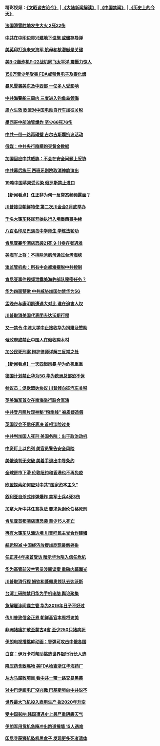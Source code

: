 #### 精彩视频：[《文昭谈古论今》](https://github.com/gfw-breaker/wenzhao/blob/master/README.md?t=01201530) | [《大陆新闻解读》](https://github.com/gfw-breaker/ntdtv-comedy/blob/master/README.md?t=01201530) | [《中国禁闻》](https://github.com/gfw-breaker/ntdtv-news/blob/master/README.md?t=01201530) | [《历史上的今天》](https://github.com/gfw-breaker/today-in-history/blob/master/README.md?t=01201530) 

#### [法国滑雪胜地发生大火 2死22伤](../pages/nsc418/n10989566.md?t=01201530) 

#### [中共在中印边界兴建地下设施 或储存导弹](../pages/nsc418/n10988979.md?t=01201530) 

#### [美英印打造未来海军 航母和核潜艇是关键](../pages/nsc418/n10940648.md?t=01201530) 

#### [美B-2轰炸机F-22战机同飞太平洋 震慑力惊人](../pages/nsc418/n10988582.md?t=01201530) 

#### [150万青少年受害 FDA或禁售电子及雾化烟](../pages/nsc418/n10988186.md?t=01201530) 

#### [暴风雪袭美东及中西部 一亿多人受影响](../pages/nsc418/n10988131.md?t=01201530) 

#### [中共海警船三周内 三度进入钓鱼岛领海](../pages/nsc418/n10987956.md?t=01201530) 

#### [周六生效 欧盟对中国电动自行车加征关税](../pages/nsc418/n10987637.md?t=01201530) 

#### [墨西哥中部油管爆炸 至少66死76伤](../pages/nsc418/n10986971.md?t=01201530) 

#### [中共一带一路再碰壁 吉尔吉斯爆抗议活动](../pages/nsc418/n10986292.md?t=01201530) 

#### [俄媒：中共央行隐瞒购买黄金数据](../pages/nsc418/n10986524.md?t=01201530) 

#### [加国回应中共威胁：不会在安全问题上妥协](../pages/nsc418/n10986394.md?t=01201530) 

#### [中共幕后施压 西班牙剧院取消神韵演出](../pages/nsc418/n10986035.md?t=01201530) 

#### [19吨中国苹果受污染 俄罗斯禁止进口](../pages/nsc418/n10986333.md?t=01201530) 

#### [【新闻看点】任正非为何一反常态频频露面？](../pages/nsc418/n10986037.md?t=01201530) 

#### [川普接见朝鲜特使 第二次川金会2月底举办](../pages/nsc418/n10986216.md?t=01201530) 

#### [千名大篷车移民开始执行入境墨西哥手续](../pages/nsc418/n10986204.md?t=01201530) 

#### [八百名印尼巴淡岛中学师生 学炼法轮功](../pages/nsc418/n10985542.md?t=01201530) 

#### [肯尼亚豪华酒店恐袭21死 9·11幸存者遇难](../pages/nsc418/n10985445.md?t=01201530) 

#### [美海军上将：不排除派航母通过台湾海峡](../pages/nsc418/n10984943.md?t=01201530) 

#### [澳监管机构：所有中企都难摆脱中共控制](../pages/nsc418/n10983591.md?t=01201530) 

#### [肯尼亚事件视频泄露美海豹部队秘密任务？](../pages/nsc418/n10984543.md?t=01201530) 

#### [华为四面楚歌 中共威胁加国勿禁华为5G](../pages/nsc418/n10983787.md?t=01201530) 

#### [孟晚舟与康明凯遭遇大对比 谁在迫害人权](../pages/nsc418/n10983804.md?t=01201530) 

#### [川普取消美国代表团去达沃斯行程](../pages/nsc418/n10983718.md?t=01201530) 

#### [又一禁令 牛津大学中止接收华为捐赠及赞助](../pages/nsc418/n10983708.md?t=01201530) 

#### [俄政府或禁止中国人在俄收购木材](../pages/nsc418/n10983547.md?t=01201530) 

#### [加公民死刑案 辩护律师详解三反常之处](../pages/nsc418/n10983300.md?t=01201530) 

#### [【新闻看点】一天四起风暴 华为危机重重](../pages/nsc418/n10983081.md?t=01201530) 

#### [德国计划禁止华为5G 华为欧洲总部恐不保](../pages/nsc418/n10982951.md?t=01201530) 

#### [参议员：促欧盟达协议 川普倾向征汽车关税](../pages/nsc418/n10982456.md?t=01201530) 

#### [英美海军首次在南海举行联合军演](../pages/nsc418/n10981956.md?t=01201530) 

#### [中共登月照片现神秘“粉笔线” 被质疑造假](../pages/nsc418/n10980652.md?t=01201530) 

#### [英国议会不信任表决 首相涉险过关](../pages/nsc418/n10980536.md?t=01201530) 

#### [中共判加国人死刑 美国务院：出于政治动机](../pages/nsc418/n10980469.md?t=01201530) 

#### [中资盯上以色列 美官员警告安全风险](../pages/nsc418/n10980214.md?t=01201530) 

#### [美俄谈判无突破 美着手退出中导条约](../pages/nsc418/n10980207.md?t=01201530) 

#### [全球房市下滑 伦敦纽约和香港也不再免疫](../pages/nsc418/n10979837.md?t=01201530) 

#### [欧盟探索如何应对中共“国家资本主义”](../pages/nsc418/n10979979.md?t=01201530) 

#### [叙利亚自杀式炸弹爆炸 美军士兵4死3伤](../pages/nsc418/n10979913.md?t=01201530) 

#### [加拿大斥中共任意执法 要求免谢伦伯格死刑](../pages/nsc418/n10979429.md?t=01201530) 

#### [肯尼亚首都酒店遭恐袭 至少15人死亡](../pages/nsc418/n10978342.md?t=01201530) 

#### [再有大篷车队涌边境 川普吁民主党合作建墙](../pages/nsc418/n10978161.md?t=01201530) 

#### [航运锐减 中国经济放缓加剧现最新迹象](../pages/nsc418/n10978088.md?t=01201530) 

#### [任正非4年来首受访 暗示华为陷入信任危机](../pages/nsc418/n10977688.md?t=01201530) 

#### [华为高管前波兰官员涉间谍案 重磅内幕曝光](../pages/nsc418/n10978092.md?t=01201530) 

#### [川普取消行程 姆钦和蓬佩奥领队去达沃斯](../pages/nsc418/n10977828.md?t=01201530) 

#### [台湾工研院禁用华为手机电脑 舆论聚集](../pages/nsc418/n10977350.md?t=01201530) 

#### [急解雇涉间谍主管 华为2019年日子不好过](../pages/nsc418/n10976038.md?t=01201530) 

#### [传川普致信金正恩 朝鲜高官本周将访美](../pages/nsc418/n10976756.md?t=01201530) 

#### [非洲猪瘟扩散至蒙古4省 至少250只猪病死](../pages/nsc418/n10976120.md?t=01201530) 

#### [伊朗电视播挑衅动画：导弹可攻击中俄各国](../pages/nsc418/n10976504.md?t=01201530) 

#### [白宫：伊万卡将帮助挑选世界银行行长人选](../pages/nsc418/n10976053.md?t=01201530) 

#### [降压药含致癌物 美FDA检查浙江华海药厂](../pages/nsc418/n10975949.md?t=01201530) 

#### [从大马腐败项目 看中共一带一路交易黑幕](../pages/nsc418/n10975091.md?t=01201530) 

#### [对中巴走廊电厂没兴趣 巴基斯坦向中共说不](../pages/nsc418/n10975898.md?t=01201530) 

#### [世界最大飞机投入商用生产 拟2020年升空](../pages/nsc418/n10975188.md?t=01201530) 

#### [受中国影响 韩国遭遇史上最严重阴霾天气](../pages/nsc418/n10974564.md?t=01201530) 

#### [伊朗军用货机急降冲出跑道撞墙 15人遇难](../pages/nsc418/n10974806.md?t=01201530) 

#### [印尼寻获狮航坠机黑盒子 发现更多死者遗体](../pages/nsc418/n10974514.md?t=01201530) 

